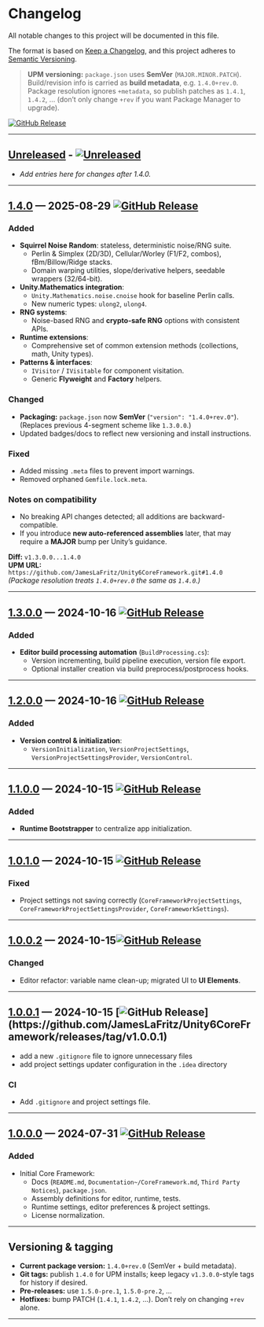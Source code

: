 # Changelog

All notable changes to this project will be documented in this file.

The format is based on [Keep a Changelog](https://keepachangelog.com/en/1.1.0/),
and this project adheres to [Semantic Versioning](https://semver.org/spec/v2.0.0.html).

> **UPM versioning:** `package.json` uses **SemVer** (`MAJOR.MINOR.PATCH`).  
> Build/revision info is carried as **build metadata**, e.g. `1.4.0+rev.0`.  
> Package resolution ignores `+metadata`, so publish patches as `1.4.1`, `1.4.2`, … (don’t only change `+rev` if you want Package Manager to upgrade).

[![GitHub Release](https://custom-icon-badges.demolab.com/github/v/release/JamesLaFritz/Unity6CoreFramework?sort=date&display_name=release&style=plastic&label=Latest%20Release&logo=tag)](https://github.com/JamesLaFritz/Unity6CoreFramework/releases/latest)

---

## [Unreleased] - [![Unreleased](https://img.shields.io/badge/Core_Framework-blue?logo=github&label=Unreleased)](https://github.com/JamesLaFritz/Unity6CoreFramework)

- _Add entries here for changes after 1.4.0._

---

## [1.4.0] — 2025-08-29 [![GitHub Release](https://img.shields.io/github/v/release/JamesLaFritz/Unity6CoreFramework?sort=date&filter=*v1.4.0&display_name=release&style=plastic&label=%E2%9C%A8%20feat(Random)%3A%20add%20Squirrel%20Noise)]([https://github.com/JamesLaFritz/Unity6CoreFramework/releases/tag/v1.4.0](https://github.com/JamesLaFritz/Unity6CoreFramework/releases/tag/v1.4.0))

### Added
- **Squirrel Noise Random**: stateless, deterministic noise/RNG suite.
  - Perlin & Simplex (2D/3D), Cellular/Worley (F1/F2, combos), fBm/Billow/Ridge stacks.
  - Domain warping utilities, slope/derivative helpers, seedable wrappers (32/64-bit).
- **Unity.Mathematics integration**:
  - `Unity.Mathematics.noise.cnoise` hook for baseline Perlin calls.
  - New numeric types: `ulong2`, `ulong4`.
- **RNG systems**:
  - Noise-based RNG and **crypto-safe RNG** options with consistent APIs.
- **Runtime extensions**:
  - Comprehensive set of common extension methods (collections, math, Unity types).
- **Patterns & interfaces**:
  - `IVisitor` / `IVisitable` for component visitation.
  - Generic **Flyweight** and **Factory** helpers.

### Changed
- **Packaging:** `package.json` now **SemVer** (`"version": "1.4.0+rev.0"`).  
  (Replaces previous 4-segment scheme like `1.3.0.0`.)
- Updated badges/docs to reflect new versioning and install instructions.

### Fixed
- Added missing `.meta` files to prevent import warnings.
- Removed orphaned `Gemfile.lock.meta`.

### Notes on compatibility
- No breaking API changes detected; all additions are backward-compatible.
- If you introduce **new auto-referenced assemblies** later, that may require a **MAJOR** bump per Unity’s guidance.

**Diff:** `v1.3.0.0...1.4.0`  
**UPM URL:** `https://github.com/JamesLaFritz/Unity6CoreFramework.git#1.4.0`  
*(Package resolution treats `1.4.0+rev.0` the same as `1.4.0`.)*

---

## [1.3.0.0] — 2024-10-16 [![GitHub Release](https://img.shields.io/github/v/release/JamesLaFritz/Unity6CoreFramework?sort=date&filter=*v1.3.0.0&display_name=release&style=plastic&label=%E2%9C%A8%20feat(Editor)%3A%20add%20build%20processing%20automation%20script)](https://github.com/JamesLaFritz/Unity6CoreFramework/releases/tag/v1.3.0.0)

### Added
- **Editor build processing automation** (`BuildProcessing.cs`):
  - Version incrementing, build pipeline execution, version file export.
  - Optional installer creation via build preprocess/postprocess hooks.

---

## [1.2.0.0] — 2024-10-16 [![GitHub Release](https://img.shields.io/github/v/release/JamesLaFritz/Unity6CoreFramework?sort=date&filter=*v1.2.0.0&display_name=release&style=plastic&label=%E2%9C%A8%20feat(Settings)%3A%20add%20version%20control%20and%20initialization%20support)](https://github.com/JamesLaFritz/Unity6CoreFramework/releases/tag/v1.2.0.0)

### Added
- **Version control & initialization**:
  - `VersionInitialization`, `VersionProjectSettings`, `VersionProjectSettingsProvider`, `VersionControl`.

---

## [1.1.0.0] — 2024-10-15 [![GitHub Release](https://img.shields.io/github/v/release/JamesLaFritz/Unity6CoreFramework?sort=date&filter=*v1.1.0.0&display_name=release&style=plastic&label=%E2%9C%A8%20feat(Runtime)%3A%20add%20Bootstrapper%20for%20initialization%20logic)](https://github.com/JamesLaFritz/Unity6CoreFramework/releases/tag/v1.1.0.0)

### Added
- **Runtime Bootstrapper** to centralize app initialization.

---

## [1.0.1.0] — 2024-10-15 [![GitHub Release](https://img.shields.io/github/v/release/JamesLaFritz/Unity6CoreFramework?sort=date&filter=*v1.0.1.0&display_name=release&style=plastic&label=%F0%9F%90%9B%20fix(Settings)%3A%20resolve%20issue%20with%20settings%20not%20saving)](https://github.com/JamesLaFritz/Unity6CoreFramework/releases/tag/v1.0.1.0)

### Fixed
- Project settings not saving correctly (`CoreFrameworkProjectSettings`, `CoreFrameworkProjectSettingsProvider`, `CoreFrameworkSettings`).

---

## [1.0.0.2] — 2024-10-15[![GitHub Release](https://img.shields.io/github/v/release/JamesLaFritz/Unity6CoreFramework?sort=date&filter=*v1.0.0.2&display_name=release&style=plastic&label=%E2%99%BB%EF%B8%8F%20refactor(Editor)%3A%20update%20variable%20names%20and%20switch%20to%20UI%20Elements)](https://github.com/JamesLaFritz/Unity6CoreFramework/releases/tag/v1.0.0.2)

### Changed
- Editor refactor: variable name clean-up; migrated UI to **UI Elements**.

---

## [1.0.0.1] — 2024-10-15 [![GitHub Release](https://img.shields.io/github/v/release/JamesLaFritz/Unity6CoreFramework?sort=date&filter=*v1.0.0.1&display_name=release&style=plastic&label=%F0%9F%99%88%20ci(.gitignore)%3A%20add%20.gitignore%20and%20project%20settings%20file)](https://github.com/JamesLaFritz/Unity6CoreFramework/releases/tag/v1.0.0.1)
- add a new `.gitignore` file to ignore unnecessary files
- add project settings updater configuration in the `.idea` directory
### CI
- Add `.gitignore` and project settings file.

---

## [1.0.0.0] — 2024-07-31 [![GitHub Release](https://img.shields.io/github/v/release/JamesLaFritz/Unity6CoreFramework?sort=date&filter=*v1.0.0.0&display_name=release&style=plastic&label=%E2%9C%A8%20feat(coreframework)%3A%20introduce%20Core%20Framework%20with%20initial%20setup%20and%20settings)](https://github.com/JamesLaFritz/Unity6CoreFramework/releases/tag/v1.0.0.0)

### Added
- Initial Core Framework:
  - Docs (`README.md`, `Documentation~/CoreFramework.md`, `Third Party Notices`), `package.json`.
  - Assembly definitions for editor, runtime, tests.
  - Runtime settings, editor preferences & project settings.
  - License normalization.

---

## Versioning & tagging

- **Current package version:** `1.4.0+rev.0` (SemVer + build metadata).  
- **Git tags:** publish `1.4.0` for UPM installs; keep legacy `v1.3.0.0`-style tags for history if desired.  
- **Pre-releases:** use `1.5.0-pre.1`, `1.5.0-pre.2`, …  
- **Hotfixes:** bump PATCH (`1.4.1`, `1.4.2`, …). Don’t rely on changing `+rev` alone.

---

[Unreleased]: https://github.com/JamesLaFritz/Unity6CoreFramework/compare/1.4.0...HEAD
[1.4.0]: https://github.com/JamesLaFritz/Unity6CoreFramework/compare/v1.3.0.0...1.4.0
[1.3.0.0]: https://github.com/JamesLaFritz/Unity6CoreFramework/releases/tag/v1.3.0.0
[1.2.0.0]: https://github.com/JamesLaFritz/Unity6CoreFramework/releases/tag/v1.2.0.0
[1.1.0.0]: https://github.com/JamesLaFritz/Unity6CoreFramework/releases/tag/v1.1.0.0
[1.0.1.0]: https://github.com/JamesLaFritz/Unity6CoreFramework/releases/tag/v1.0.1.0
[1.0.0.2]: https://github.com/JamesLaFritz/Unity6CoreFramework/releases/tag/v1.0.0.2
[1.0.0.1]: https://github.com/JamesLaFritz/Unity6CoreFramework/releases/tag/v1.0.0.1
[1.0.0.0]: https://github.com/JamesLaFritz/Unity6CoreFramework/releases/tag/v1.0.0.0
